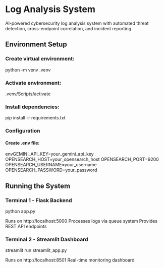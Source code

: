 # Log Analysis System

AI-powered cybersecurity log analysis system with automated threat detection, cross-endpoint correlation, and incident reporting.

## Environment Setup

### Create virtual environment:

python -m venv .venv

### Activate environment:

.venv/Scripts/activate

### Install dependencies:

pip install -r requirements.txt

### Configuration

#### Create .env file:
envGEMINI_API_KEY=your_gemini_api_key
OPENSEARCH_HOST=your_opensearch_host
OPENSEARCH_PORT=9200
OPENSEARCH_USERNAME=your_username
OPENSEARCH_PASSWORD=your_password

## Running the System
### Terminal 1 - Flask Backend
python app.py

Runs on http://localhost:5000
Processes logs via queue system
Provides REST API endpoints

### Terminal 2 - Streamlit Dashboard
streamlit run streamlit_app.py

Runs on http://localhost:8501
Real-time monitoring dashboard

